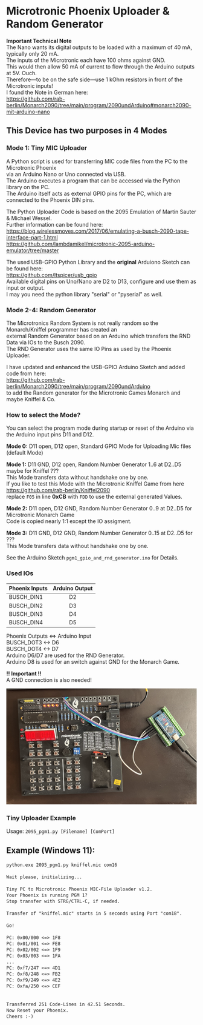 # Microtronic Phoenix Uploader & Random Generator  
  
**Important Technical Note**  
The Nano wants its digital outputs to be loaded with a maximum of 40 mA, typically only 20 mA.  
The inputs of the Microtronic each have 100 ohms against GND.  
This would then allow 50 mA of current to flow through the Arduino outputs at 5V. Ouch.  
Therefore—to be on the safe side—use 1 kOhm resistors in front of the Microtronic inputs!  
I found the Note in German here:  
https://github.com/rab-berlin/Monarch2090/tree/main/program/2090undArduino#monarch2090-mit-arduino-nano
  
## This Device has two purposes in 4 Modes
  
### Mode 1: Tiny MIC Uploader
A Python script is used for transferring MIC code files from the PC to the Microtronic Phoenix  
via an Arduino Nano or Uno connected via USB.  
The Arduino executes a program that can be accessed via the Python library on the PC.  
The Arduino itself acts as external GPIO pins for the PC, which are connected to the Phoenix DIN pins.
  
The Python Uploader Code is based on the 2095 Emulation of Martin Sauter & Michael Wessel.  
Further information can be found here:  
https://blog.wirelessmoves.com/2017/06/emulating-a-busch-2090-tape-interface-part-1.html  
https://github.com/lambdamikel/microtronic-2095-arduino-emulator/tree/master  
  
The used USB-GPIO Python Library and the **original** Arduiono Sketch can be found here:  
https://github.com/ltspicer/usb_gpio  
Available digital pins on Uno/Nano are D2 to D13, configure and use them as input or output.  
I may you need the python library "serial" or "pyserial" as well.  
  
### Mode 2-4: Random Generator
The Microtronics Random System is not really random so the Monarch/Kniffel programmer has created an  
external Random Generator based on an Arduino which transfers the RND Data via IOs to the Busch 2090.  
The RND Generator uses the same IO Pins as used by the Phoenix Uploader.  
  
I have updated and enhanced the USB-GPIO Arduino Sketch and added code from here:  
https://github.com/rab-berlin/Monarch2090/tree/main/program/2090undArduino  
to add the Random generator for the Microtronic Games Monarch and maybe Kniffel & Co.  
  
### How to select the Mode?  
You can select the program mode during startup or reset of the Arduino via the Arduino input pins D11 and D12.  
  
**Mode 0:** D11 open, D12 open, Standard GPIO Mode for Uploading Mic files (default Mode)  
  
**Mode 1:** D11 GND, D12 open,  Random Number Generator 1..6 at D2..D5 maybe for Kniffel ???  
This Mode transfers data without handshake one by one.  
If you like to test this Mode with the Microtronic Kniffel Game from here https://github.com/rab-berlin/Kniffel2090  
replace `F05` in line **0xCB** with `FDD` to use the external generated Values.  

**Mode 2:** D11 open, D12 GND,  Random Number Generator 0..9 at D2..D5 for Microtronic Monarch Game  
Code is copied nearly 1:1 except the IO assigment.  
  
**Mode 3:** D11 GND, D12 GND,   Random Number Generator 0..15 at D2..D5 for ???  
This Mode transfers data without handshake one by one.  
  
See the Arduino Sketch `pgm1_gpio_and_rnd_generator.ino` for Details.  
  
  
### Used IOs  
|Phoenix Inputs|Arduino Output|
| -------------|:------------:|
|BUSCH_DIN1|D2|
|BUSCH_DIN2|D3|
|BUSCH_DIN3|D4|
|BUSCH_DIN4|D5|
  
Phoenix Outputs <=> Arduino Input  
BUSCH_DOT3 <-> D6  
BUSCH_DOT4 <-> D7  
Arduino D6/D7 are used for the RND Generator.  
Arduino D8 is used for an switch against GND for the Monarch Game.  
  
**!! Important !!**  
A GND connection is also needed!  
  
<img src="https://github.com/venice1200/Retro/blob/main/Microtronic_Phoenix/pic/connection.jpg" width="800" />
  
### Tiny Uploader Example
Usage: `2095_pgm1.py [Filename] [ComPort]`  
  
## Example (Windows 11):  
```
python.exe 2095_pgm1.py kniffel.mic com16  
  
Wait please, initializing...  
  
Tiny PC to Microtronic Phoenix MIC-File Uploader v1.2.  
Your Phoenix is running PGM 1?  
Stop transfer with STRG/CTRL-C, if needed.  
  
Transfer of "kniffel.mic" starts in 5 seconds using Port "com18".  
  
Go!  
  
PC: 0x00/000 <=> 1F8  
PC: 0x01/001 <=> FE8  
PC: 0x02/002 <=> 1F9  
PC: 0x03/003 <=> 1FA  
...  
PC: 0xf7/247 <=> 4D1  
PC: 0xf8/248 <=> FB2  
PC: 0xf9/249 <=> 4E2  
PC: 0xfa/250 <=> CEF  
  
  
Transferred 251 Code-Lines in 42.51 Seconds.  
Now Reset your Phoenix.  
Cheers :-)  
```
